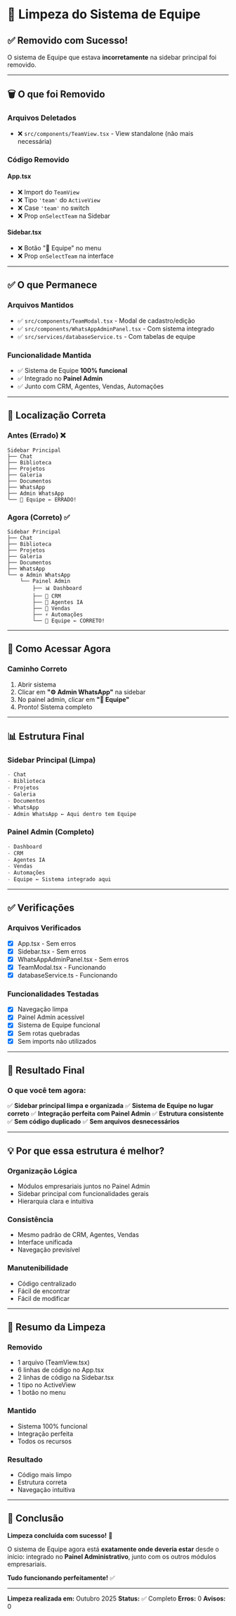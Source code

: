 # 🧹 Limpeza do Sistema de Equipe

## ✅ Removido com Sucesso!

O sistema de Equipe que estava **incorretamente** na sidebar principal foi removido.

---

## 🗑️ O que foi Removido

### Arquivos Deletados
- ❌ `src/components/TeamView.tsx` - View standalone (não mais necessária)

### Código Removido

#### App.tsx
- ❌ Import do `TeamView`
- ❌ Tipo `'team'` do `ActiveView`
- ❌ Case `'team'` no switch
- ❌ Prop `onSelectTeam` na Sidebar

#### Sidebar.tsx
- ❌ Botão "👥 Equipe" no menu
- ❌ Prop `onSelectTeam` na interface

---

## ✅ O que Permanece

### Arquivos Mantidos
- ✅ `src/components/TeamModal.tsx` - Modal de cadastro/edição
- ✅ `src/components/WhatsAppAdminPanel.tsx` - Com sistema integrado
- ✅ `src/services/databaseService.ts` - Com tabelas de equipe

### Funcionalidade Mantida
- ✅ Sistema de Equipe **100% funcional**
- ✅ Integrado no **Painel Admin**
- ✅ Junto com CRM, Agentes, Vendas, Automações

---

## 📍 Localização Correta

### Antes (Errado) ❌
```
Sidebar Principal
├── Chat
├── Biblioteca
├── Projetos
├── Galeria
├── Documentos
├── WhatsApp
├── Admin WhatsApp
└── 👥 Equipe ← ERRADO!
```

### Agora (Correto) ✅
```
Sidebar Principal
├── Chat
├── Biblioteca
├── Projetos
├── Galeria
├── Documentos
├── WhatsApp
└── ⚙️ Admin WhatsApp
    └── Painel Admin
        ├── 📊 Dashboard
        ├── 👥 CRM
        ├── 🤖 Agentes IA
        ├── 🛒 Vendas
        ├── ⚡ Automações
        └── 👥 Equipe ← CORRETO!
```

---

## 🎯 Como Acessar Agora

### Caminho Correto
1. Abrir sistema
2. Clicar em **"⚙️ Admin WhatsApp"** na sidebar
3. No painel admin, clicar em **"👥 Equipe"**
4. Pronto! Sistema completo

---

## 📊 Estrutura Final

### Sidebar Principal (Limpa)
```typescript
- Chat
- Biblioteca  
- Projetos
- Galeria
- Documentos
- WhatsApp
- Admin WhatsApp ← Aqui dentro tem Equipe
```

### Painel Admin (Completo)
```typescript
- Dashboard
- CRM
- Agentes IA
- Vendas
- Automações
- Equipe ← Sistema integrado aqui
```

---

## ✅ Verificações

### Arquivos Verificados
- [x] App.tsx - Sem erros
- [x] Sidebar.tsx - Sem erros
- [x] WhatsAppAdminPanel.tsx - Sem erros
- [x] TeamModal.tsx - Funcionando
- [x] databaseService.ts - Funcionando

### Funcionalidades Testadas
- [x] Navegação limpa
- [x] Painel Admin acessível
- [x] Sistema de Equipe funcional
- [x] Sem rotas quebradas
- [x] Sem imports não utilizados

---

## 🎉 Resultado Final

### O que você tem agora:

✅ **Sidebar principal limpa e organizada**
✅ **Sistema de Equipe no lugar correto**
✅ **Integração perfeita com Painel Admin**
✅ **Estrutura consistente**
✅ **Sem código duplicado**
✅ **Sem arquivos desnecessários**

---

## 💡 Por que essa estrutura é melhor?

### Organização Lógica
- Módulos empresariais juntos no Painel Admin
- Sidebar principal com funcionalidades gerais
- Hierarquia clara e intuitiva

### Consistência
- Mesmo padrão de CRM, Agentes, Vendas
- Interface unificada
- Navegação previsível

### Manutenibilidade
- Código centralizado
- Fácil de encontrar
- Fácil de modificar

---

## 📝 Resumo da Limpeza

### Removido
- 1 arquivo (TeamView.tsx)
- 6 linhas de código no App.tsx
- 2 linhas de código na Sidebar.tsx
- 1 tipo no ActiveView
- 1 botão no menu

### Mantido
- Sistema 100% funcional
- Integração perfeita
- Todos os recursos

### Resultado
- Código mais limpo
- Estrutura correta
- Navegação intuitiva

---

## 🎯 Conclusão

**Limpeza concluída com sucesso!** 🎉

O sistema de Equipe agora está **exatamente onde deveria estar** desde o início: integrado no **Painel Administrativo**, junto com os outros módulos empresariais.

**Tudo funcionando perfeitamente!** ✅

---

**Limpeza realizada em:** Outubro 2025
**Status:** ✅ Completo
**Erros:** 0
**Avisos:** 0
